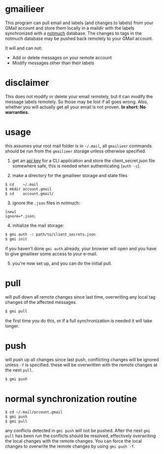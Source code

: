 # gmailieer

This program can pull email and labels (and changes to labels) from your GMail
account and store them locally in a maildir with the labels synchronized with a
[notmuch](https://notmuchmail.org/) database. The changes to tags in the
notmuch database may be pushed back remotely to your GMail account.

It will and can not:
* Add or delete messages on your remote account
* Modify messages other than their labels

# disclaimer

This does not modify or delete your email remotely, but it can modify the
message labels remotely. So those may be lost if all goes wrong. Also, whether
you will actually get all your email is not proven. **In short: No
warranties.**

# usage

this assumes your root mail folder is in `~/.mail`, all `gmailieer` commands
should be run from the `gmailieer` storage unless otherwise specified.

1. get an [api key](https://console.developers.google.com/flows/enableapi?apiid=gmail) for a CLI application and store the client_secret.json file
   somewhere safe, this is needed when authenticating (`auth -c`).

2. make a directory for the gmailieer storage and state files

```sh
$ cd    ~/.mail
$ mkdir account.gmail
$ cd    account.gmail/
```

3. ignore the `.json` files in notmuch:

```
[new]
ignore=*.json;
```

4. initialize the mail storage:

```sh
$ gmi auth -c path/to/client_secrets.json
$ gmi init
```

if you haven't done `gmi auth` already, your browser will open and you have to
give gmailieer some access to your e-mail.

5. you're now set up, and you can do the initial pull.

# pull

will pull down all remote changes since last time, overwriting any local tag
changes of the affected messages.

```sh
$ gmi pull
```

the first time you do this, or if a full synchronization is needed it will take longer.

# push

will push up all changes since last push, conflicting changes will be ignored
unless `-f` is specified. these will be overwritten with the remote changes at
the next `pull`.

```sh
$ gmi push
```

# normal synchronization routine

```sh
$ cd ~/.mail/account.gmail
$ gmi push
$ gmi pull
```

any conflicts detected in `gmi push` will not be pushed. After the next `gmi
pull` has been run the conflicts should be resolved, effectively overwriting
the local changes with the remote changes. You can force the local changes to
overwrite the remote changes by using `gmi push -f`.

